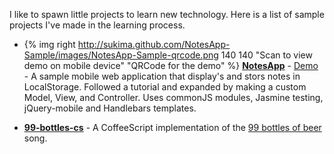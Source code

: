 I like to spawn little projects to learn new technology. Here is a list of
sample projects I've made in the learning process.

- {% img right http://sukima.github.com/NotesApp-Sample/images/NotesApp-Sample-qrcode.png 140 140 "Scan to view demo on mobile device" "QRCode for the demo" %}
  **[NotesApp](http://github.com/sukima/NotesApp-Sample/)** -
  [Demo](http://sukima.github.com/NotesApp-Sample/) - A sample mobile
  web application that display's and stors notes in LocalStorage. Followed a
  tutorial and expanded by making a custom Model, View, and Controller. Uses
  commonJS modules, Jasmine testing, jQuery-mobile and Handlebars templates.
  <span style="clear:right"> </span>

- **[99-bottles-cs](http://sukima.github.com/99-bottles-cs/)** - A CoffeeScript
  implementation of the [99 bottles of beer](http://www.99-bottles-of-beer.net/) song.
